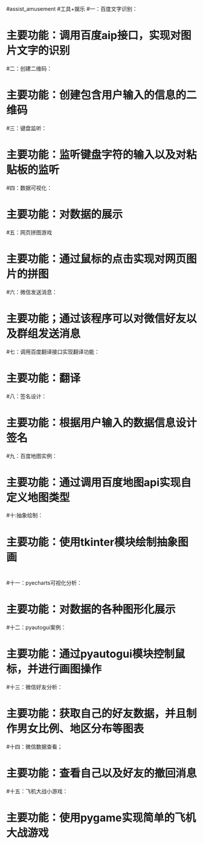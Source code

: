 #assist_amusement
#工具+娱乐
#一：百度文字识别：
#	主要功能：调用百度aip接口，实现对图片文字的识别
#二：创建二维码：
#	主要功能：创建包含用户输入的信息的二维码
#三：键盘监听：
#	主要功能：监听键盘字符的输入以及对粘贴板的监听
#四：数据可视化：
#	主要功能：对数据的展示
#五：网页拼图游戏
#	主要功能：通过鼠标的点击实现对网页图片的拼图
#六：微信发送消息：
#	主要功能；通过该程序可以对微信好友以及群组发送消息
#七：调用百度翻译接口实现翻译功能：
#	主要功能：翻译
#八：签名设计：
#	主要功能：根据用户输入的数据信息设计签名
#九：百度地图实例：
#	主要功能：通过调用百度地图api实现自定义地图类型
#十:抽象绘制：
#	主要功能：使用tkinter模块绘制抽象图画
#
#十一：pyecharts可视化分析：
#	主要功能：对数据的各种图形化展示
#十二：pyautogui案例：
#	主要功能：通过pyautogui模块控制鼠标，并进行画图操作
#十三：微信好友分析：
#	主要功能：获取自己的好友数据，并且制作男女比例、地区分布等图表
#十四：微信数据查看；
#	主要功能：查看自己以及好友的撤回消息
#十五：飞机大战小游戏：
#	主要功能：使用pygame实现简单的飞机大战游戏


